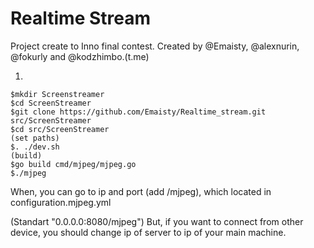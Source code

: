 # Realtime Stream

Project create to Inno final contest.
Created by @Emaisty, @alexnurin, @fokurly and @kodzhimbo.(t.me)

1)
```
$mkdir Screenstreamer
$cd ScreenStreamer
$git clone https://github.com/Emaisty/Realtime_stream.git src/ScreenStreamer
$cd src/ScreenStreamer
(set paths)
$. ./dev.sh
(build)
$go build cmd/mjpeg/mjpeg.go
$./mjpeg
```
When, you can go to ip and port (add /mjpeg), which located in configuration.mjpeg.yml

(Standart "0.0.0.0:8080/mjpeg")
But, if you want to connect from other device, you should change ip of server to ip of your main machine. 